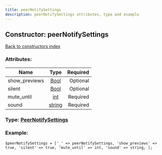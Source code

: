 ```yaml
---
title: peerNotifySettings
description: peerNotifySettings attributes, type and example
---
```

## Constructor: peerNotifySettings  
[Back to constructors index](index.md)



### Attributes:

| Name     |    Type       | Required |
|----------|:-------------:|---------:|
|show\_previews|[Bool](../types/Bool.md) | Optional|
|silent|[Bool](../types/Bool.md) | Optional|
|mute\_until|[int](../types/int.md) | Required|
|sound|[string](../types/string.md) | Required|



### Type: [PeerNotifySettings](../types/PeerNotifySettings.md)


### Example:

```
$peerNotifySettings = ['_' => peerNotifySettings, 'show_previews' => true, 'silent' => true, 'mute_until' => int, 'sound' => string, ];
```